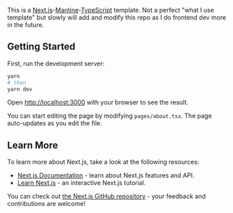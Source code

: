 This is a [Next.js](https://nextjs.org/)-[Mantine](https://mantine.dev/)-[TypeScript](https://www.typescriptlang.org/) template. Not a perfect "what I use template" but slowly will add and modify this repo as I do frontend dev more in the future.

## Getting Started

First, run the development server:

```bash
yarn 
# then
yarn dev 
```

Open [http://localhost:3000](http://localhost:3000) with your browser to see the result.

You can start editing the page by modifying `pages/about.tsx`. The page auto-updates as you edit the file.

## Learn More

To learn more about Next.js, take a look at the following resources:

- [Next.js Documentation](https://nextjs.org/docs) - learn about Next.js features and API.
- [Learn Next.js](https://nextjs.org/learn) - an interactive Next.js tutorial.

You can check out [the Next.js GitHub repository](https://github.com/vercel/next.js/) - your feedback and contributions are welcome!
